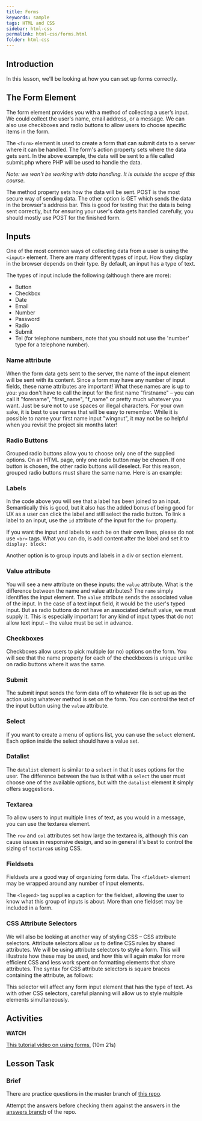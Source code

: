 ```yaml
---
title: Forms
keywords: sample
tags: HTML and CSS
sidebar: html-css
permalink: html-css/forms.html
folder: html-css
---
```

## Introduction

In this lesson, we'll be looking at how you can set up forms correctly.

## The Form Element

The form element provides you with a method of collecting a user’s input. We could collect the user's name, email address, or a message. We can also use checkboxes and radio buttons to allow users to choose specific items in the form.

The `<form>` element is used to create a form that can submit data to a server where it can be handled.
The form's action property sets where the data gets sent. In the above example, the data will be sent to a file called submit.php where PHP will be used to handle the data. 

_Note: we won't be working with data handling. It is outside the scope of this course._

The method property sets how the data will be sent. POST is the most secure way of sending data. The other option is GET which sends the data in the browser's address bar. This is good for testing that the data is being sent correctly, but for ensuring your user's data gets handled carefully, you should mostly use POST for the finished form.

## Inputs

One of the most common ways of collecting data from a user is using the `<input>` element. There are many different types of input. How they display in the browser depends on their type. By default, an input has a type of text.

The types of input include the following (although there are more):
- Button 
- Checkbox 
- Date 
- Email 
- Number 
- Password 
- Radio 
- Submit 
- Tel (for telephone numbers, note that you should not use the 'number' type for a telephone number).

### Name attribute

When the form data gets sent to the server, the name of the input element will be sent with its content. Since a form may have any number of input fields, these name attributes are important! What these names are is up to you: you don't have to call the input for the first name "firstname" – you can call it "forename", "first_name", "f_name" or pretty much whatever you want. Just be sure not to use spaces or illegal characters. For your own sake, it is best to use names that will be easy to remember. While it is possible to name your first name input "wingnut", it may not be so helpful when you revisit the project six months later!

### Radio Buttons

Grouped radio buttons allow you to choose only one of the supplied options. On an HTML page, only one radio button may be chosen. If one button is chosen, the other radio buttons will deselect. For this reason, grouped radio buttons must share the same name. Here is an example:

### Labels

In the code above you will see that a label has been joined to an input. Semantically this is good, but it also has the added bonus of being good for UX as a user can click the label and still select the radio button. To link a label to an input, use the `id` attribute of the input for the `for` property. 

If you want the input and labels to each be on their own lines, please do not use `<br>` tags. What you can do, is add content after the label and set it to `display: block:`

Another option is to group inputs and labels in a div or section element.

### Value attribute

You will see a new attribute on these inputs: the `value` attribute. What is the difference between the name and value attributes? The `name` simply identifies the input element. The `value` attribute sends the associated value of the input. In the case of a text input field, it would be the user's typed input. But as radio buttons do not have an associated default value, we must supply it. This is especially important for any kind of input types that do not allow text input – the value must be set in advance.

### Checkboxes

Checkboxes allow users to pick multiple (or no) options on the form. You will see that the name property for each of the checkboxes is unique unlike on radio buttons where it was the same.

### Submit

The submit input sends the form data off to whatever file is set up as the action using whatever method is set on the form. You can control the text of the input button using the `value` attribute.

### Select

If you want to create a menu of options list, you can use the `select` element. Each option inside the select should have a value set.

### Datalist

The `datalist` element is similar to a `select` in that it uses options for the user. The difference between the two is that with a `select` the user must choose one of the available options, but with the `datalist` element it simply offers suggestions.

### Textarea

To allow users to input multiple lines of text, as you would in a message, you can use the textarea element.

The `row` and `col` attributes set how large the textarea is, although this can cause issues in responsive design, and so in general it's best to control the sizing of `textarea`s using CSS.

### Fieldsets

Fieldsets are a good way of organizing form data. The `<fieldset>` element may be wrapped around any number of input elements.

The `<legend>` tag supplies a caption for the fieldset, allowing the user to know what this group of inputs is about. More than one fieldset may be included in a form.

### CSS Attribute Selectors

We will also be looking at another way of styling CSS – CSS attribute selectors. Attribute selectors allow us to define CSS rules by shared attributes. We will be using attribute selectors to style a form. This will illustrate how these may be used, and how this will again make for more efficient CSS and less work spent on formatting elements that share attributes. The syntax for CSS attribute selectors is square braces containing the attribute, as follows:

This selector will affect any form input element that has the type of text. As with other CSS selectors, careful planning will allow us to style multiple elements simultaneously.

## Activities

**WATCH**

[This tutorial video on using forms.](https://scrimba.com/scrim/cpDVJVHz?pl=paaBbTa) (10m 21s)

## Lesson Task

### Brief

There are practice questions in the master branch of [this repo](https://github.com/Noroff-Education/lesson-task-htmlcss-module2-lesson2).

Attempt the answers before checking them against the answers in the [answers branch](https://github.com/Noroff-Education/lesson-task-htmlcss-module2-lesson2/tree/answers) of the repo.
